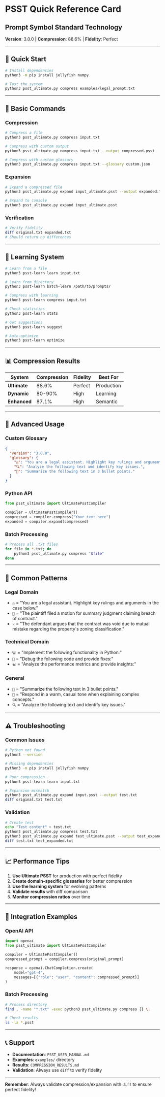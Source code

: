 # PSST Quick Reference Card
## Prompt Symbol Standard Technology

**Version**: 3.0.0 | **Compression**: 88.6% | **Fidelity**: Perfect

---

## 🚀 Quick Start

```bash
# Install dependencies
python3 -m pip install jellyfish numpy

# Test the system
python3 psst_ultimate.py compress examples/legal_prompt.txt
```

---

## 📝 Basic Commands

### Compression
```bash
# Compress a file
python3 psst_ultimate.py compress input.txt

# Compress with custom output
python3 psst_ultimate.py compress input.txt --output compressed.psst

# Compress with custom glossary
python3 psst_ultimate.py compress input.txt --glossary custom.json
```

### Expansion
```bash
# Expand a compressed file
python3 psst_ultimate.py expand input_ultimate.psst --output expanded.txt

# Expand to console
python3 psst_ultimate.py expand input_ultimate.psst
```

### Verification
```bash
# Verify fidelity
diff original.txt expanded.txt
# Should return no differences
```

---

## 🧠 Learning System

```bash
# Learn from a file
python3 psst-learn learn input.txt

# Learn from directory
python3 psst-learn batch-learn /path/to/prompts/

# Compress with learning
python3 psst-learn compress input.txt

# Check statistics
python3 psst-learn stats

# Get suggestions
python3 psst-learn suggest

# Auto-optimize
python3 psst-learn optimize
```

---

## 📊 Compression Results

| System | Compression | Fidelity | Best For |
|--------|-------------|----------|----------|
| **Ultimate** | 88.6% | Perfect | Production |
| **Dynamic** | 80-90% | High | Learning |
| **Enhanced** | 87.1% | High | Semantic |

---

## 🔧 Advanced Usage

### Custom Glossary
```json
{
  "version": "3.0.0",
  "glossary": {
    "⚖️": "You are a legal assistant. Highlight key rulings and arguments in the case below.",
    "🔍": "Analyze the following text and identify key issues.",
    "📄": "Summarize the following text in 3 bullet points."
  }
}
```

### Python API
```python
from psst_ultimate import UltimatePsstCompiler

compiler = UltimatePsstCompiler()
compressed = compiler.compress("Your text here")
expanded = compiler.expand(compressed)
```

### Batch Processing
```bash
# Process all .txt files
for file in *.txt; do
    python3 psst_ultimate.py compress "$file"
done
```

---

## 🎯 Common Patterns

### Legal Domain
- `⚖️` = "You are a legal assistant. Highlight key rulings and arguments in the case below."
- `📜` = "The plaintiff filed a motion for summary judgment claiming breach of contract."
- `⚔️` = "The defendant argues that the contract was void due to mutual mistake regarding the property's zoning classification."

### Technical Domain
- `💻` = "Implement the following functionality in Python:"
- `🔧` = "Debug the following code and provide fixes:"
- `📊` = "Analyze the performance metrics and provide insights:"

### General
- `📄` = "Summarize the following text in 3 bullet points."
- `🎨` = "Respond in a warm, casual tone when explaining complex concepts."
- `🔍` = "Analyze the following text and identify key issues."

---

## ⚠️ Troubleshooting

### Common Issues
```bash
# Python not found
python3 --version

# Missing dependencies
python3 -m pip install jellyfish numpy

# Poor compression
python3 psst-learn learn input.txt

# Expansion mismatch
python3 psst_ultimate.py expand input.psst --output test.txt
diff original.txt test.txt
```

### Validation
```bash
# Create test
echo "Test content" > test.txt
python3 psst_ultimate.py compress test.txt
python3 psst_ultimate.py expand test_ultimate.psst --output test_expanded.txt
diff test.txt test_expanded.txt
```

---

## 📈 Performance Tips

1. **Use Ultimate PSST** for production with perfect fidelity
2. **Create domain-specific glossaries** for better compression
3. **Use the learning system** for evolving patterns
4. **Validate results** with diff comparison
5. **Monitor compression ratios** over time

---

## 🔗 Integration Examples

### OpenAI API
```python
import openai
from psst_ultimate import UltimatePsstCompiler

compiler = UltimatePsstCompiler()
compressed_prompt = compiler.compress(original_prompt)

response = openai.ChatCompletion.create(
    model="gpt-4",
    messages=[{"role": "user", "content": compressed_prompt}]
)
```

### Batch Processing
```bash
# Process directory
find . -name "*.txt" -exec python3 psst_ultimate.py compress {} \;

# Check results
ls -la *.psst
```

---

## 📞 Support

- **Documentation**: `PSST_USER_MANUAL.md`
- **Examples**: `examples/` directory
- **Results**: `COMPRESSION_RESULTS.md`
- **Validation**: Always use `diff` to verify fidelity

---

**Remember**: Always validate compression/expansion with `diff` to ensure perfect fidelity! 